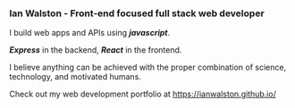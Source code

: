 ### Ian Walston - Front-end focused full stack web developer

I build web apps and APIs using ***javascript***. 

***Express*** in the backend, ***React*** in the frontend.

I believe anything can be achieved with the proper combination of science, technology, and motivated humans.

Check out my web development portfolio at https://ianwalston.github.io/
